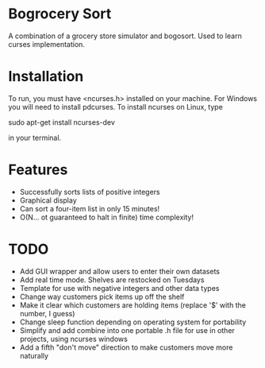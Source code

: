# Bogrocery Sort
A combination of a grocery store simulator and bogosort. Used to learn curses implementation.

# Installation
To run, you must have <ncurses.h> installed on your machine. For Windows you will need to install pdcurses.
To install ncurses on Linux, type

sudo apt-get install ncurses-dev

in your terminal.

# Features
- Successfully sorts lists of positive integers
- Graphical display
- Can sort a four-item list in only 15 minutes!
- O(N... ot guaranteed to halt in finite) time complexity!

# TODO
- Add GUI wrapper and allow users to enter their own datasets
- Add real time mode. Shelves are restocked on Tuesdays
- Template for use with negative integers and other data types
- Change way customers pick items up off the shelf
- Make it clear which customers are holding items (replace '$' with the number, I guess)
- Change sleep function depending on operating system for portability
- Simplify and add combine into one portable .h file for use in other projects, using ncurses windows
- Add a fifth "don't move" direction to make customers move more naturally
